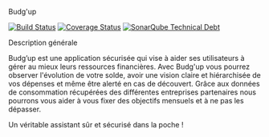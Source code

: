 
Budg'up


[![Build Status](https://travis-ci.org/ProjetBudgup/Budgup.svg?branch=master)](https://travis-ci.org/ProjetBudgup/Budgup)
[![Coverage Status](https://coveralls.io/repos/ProjetBudgup/Budgup/badge.svg?branch=master&service=github)](https://coveralls.io/github/ProjetBudgup/Budgup?branch=master)
[![SonarQube Technical Debt](https://img.shields.io/badge/technical%20debt-0.0%-brightgreen.svg)](http://localhost:9000/dashboard/index/com.haka.miage:Budgup)

Description générale 

Budg’up est une application sécurisée qui vise à aider ses utilisateurs à gérer au mieux leurs ressources financières. Avec Budg'up vous pourrez observer l'évolution de votre solde,  avoir une vision claire et hiérarchisée de vos dépenses et même être alerté en cas de découvert. Grâce aux données de consommation récupérées des différentes entreprises partenaires nous pourrons vous aider à vous fixer des objectifs mensuels et à ne pas les dépasser.

Un véritable assistant sûr et sécurisé dans la poche !
